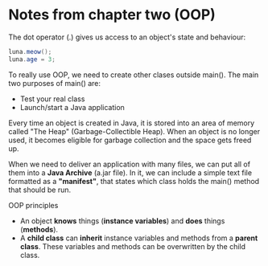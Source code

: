 # Notes from chapter two (OOP)

The dot operator (.) gives us access to an object's state and behaviour:
```java Cat luna = new Cat()
luna.meow();
luna.age = 3;
```

To really use OOP, we need to create other clases outside main().
The main two purposes of main() are:
* Test your real class
* Launch/start a Java application


Every time an object is created in Java, it is stored into an area of memory called "The Heap" (Garbage-Collectible Heap). When an object is no longer used, it becomes eligible for garbage collection and the space gets freed up.

When we need to deliver an application with many files, we can put all of them into a **Java Archive** (a.jar file). In it, we can include a simple text file formatted as a **"manifest"**, that states which class holds the main() method that should be run.

OOP principles
* An object **knows** things (**instance variables**) and **does** things (**methods**).
* A **child class** can **inherit** instance variables and methods from a **parent class**. These variables and methods can be overwritten by the child class.
